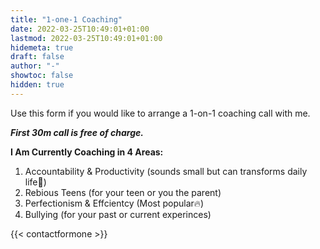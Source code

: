 ```yaml
---
title: "1-one-1 Coaching"
date: 2022-03-25T10:49:01+01:00
lastmod: 2022-03-25T10:49:01+01:00
hidemeta: true 
draft: false
author: "-"
showtoc: false
hidden: true
---
```

Use this form if you would like to arrange a 1-on-1 coaching call with me. 


***First 30m call is free of charge.***

**I Am Currently Coaching in 4 Areas:**
1) Accountability & Productivity (sounds small but can transforms daily life🔆)
3) Rebious Teens (for your teen or you the parent)
4) Perfectionism & Effcientcy (Most popular🔥)
5) Bullying (for your past or current experinces)

{{< contactformone >}}
